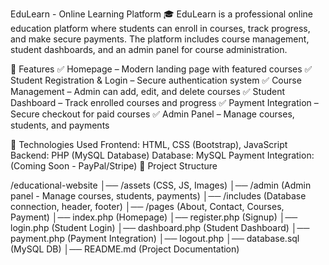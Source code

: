 EduLearn - Online Learning Platform 🎓
EduLearn is a professional online education platform where students can enroll in courses, track progress, and make secure payments. The platform includes course management, student dashboards, and an admin panel for course administration.

📌 Features
✅ Homepage – Modern landing page with featured courses
✅ Student Registration & Login – Secure authentication system
✅ Course Management – Admin can add, edit, and delete courses
✅ Student Dashboard – Track enrolled courses and progress
✅ Payment Integration – Secure checkout for paid courses
✅ Admin Panel – Manage courses, students, and payments

🚀 Technologies Used
Frontend: HTML, CSS (Bootstrap), JavaScript
Backend: PHP (MySQL Database)
Database: MySQL
Payment Integration: (Coming Soon - PayPal/Stripe)
📂 Project Structure

/educational-website
│── /assets (CSS, JS, Images)
│── /admin (Admin panel - Manage courses, students, payments)
│── /includes (Database connection, header, footer)
│── /pages (About, Contact, Courses, Payment)
│── index.php (Homepage)
│── register.php (Signup)
│── login.php (Student Login)
│── dashboard.php (Student Dashboard)
│── payment.php (Payment Integration)
│── logout.php
│── database.sql (MySQL DB)
│── README.md (Project Documentation)
